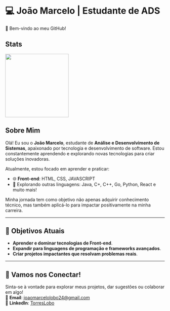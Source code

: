 # 💻 João Marcelo | Estudante de ADS  
🌟 Bem-vindo ao meu GitHub!  

## Stats

<a href="https://github.com/TorresLobo/convoychat">
  <img height=200 align="center" src="https://github-readme-stats.vercel.app/api/top-langs?username=TorresLobo&layout=compact&langs_count=8&card_width=320&theme=radical" />
</a>

## Sobre Mim  
Olá! Eu sou o **João Marcelo**, estudante de **Análise e Desenvolvimento de Sistemas**, apaixonado por tecnologia e desenvolvimento de software. Estou constantemente aprendendo e explorando novas tecnologias para criar soluções inovadoras.

Atualmente, estou focado em aprender e praticar:  
- 🌐 **Front-end**: HTML, CSS, JAVASCRIPT 
- 🚀 Explorando outras linguagens: Java, C+, C++, Go, Python, React e muito mais!  

Minha jornada tem como objetivo não apenas adquirir conhecimento técnico, mas também aplicá-lo para impactar positivamente na minha carreira.  

---

## 🌟 Objetivos Atuais  
- **Aprender e dominar tecnologias de Front-end**.  
- **Expandir para linguagens de programação e frameworks avançados**.  
- **Criar projetos impactantes que resolvam problemas reais**.  

---

## 🚀 Vamos nos Conectar!  
Sinta-se à vontade para explorar meus projetos, dar sugestões ou colaborar em algo!  
📩 **Email**: joaomarcelolobo24@gmail.com  
💼 **LinkedIn**: [TorresLobo](www.linkedin.com/in/torreslobo)  
